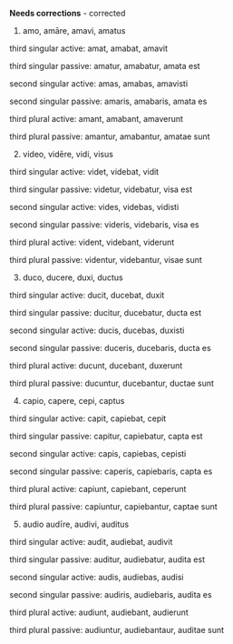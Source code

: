 **Needs corrections** - corrected

1. amo, amāre, amavi, amatus

third singular active: amat, amabat, amavit

third singular passive: amatur, amabatur, amata est

second singular active: amas, amabas, amavisti

second singular passive: amaris, amabaris, amata es

third plural active: amant, amabant, amaverunt

third plural passive: amantur, amabantur, amatae sunt

2. video, vidēre, vidi, visus

third singular active: videt, videbat, vidit

third singular passive: videtur, videbatur, visa est

second singular active: vides, videbas, vidisti

second singular passive: videris, videbaris, visa es

third plural active: vident, videbant, viderunt

third plural passive: videntur, videbantur, visae sunt

3. duco, ducere, duxi, ductus

third singular active: ducit, ducebat, duxit

third singular passive: ducitur, ducebatur, ducta est

second singular active: ducis, ducebas, duxisti

second singular passive: duceris, ducebaris, ducta es

third plural active: ducunt, ducebant, duxerunt

third plural passive: ducuntur, ducebantur, ductae sunt

4. capio, capere, cepi, captus

third singular active: capit, capiebat, cepit

third singular passive: capitur, capiebatur, capta est

second singular active: capis, capiebas, cepisti

second singular passive: caperis, capiebaris, capta es

third plural active: capiunt, capiebant, ceperunt

third plural passive: capiuntur, capiebantur, captae sunt

5. audio audīre, audivi, auditus

third singular active: audit, audiebat, audivit

third singular passive: auditur, audiebatur, audita est

second singular active: audis, audiebas, audisi

second singular passive: audiris, audiebaris, audita es

third plural active: audiunt, audiebant, audierunt

third plural passive: audiuntur, audiebantaur, auditae sunt
